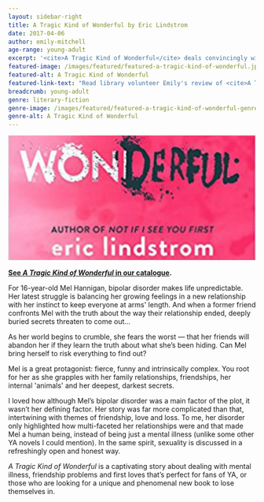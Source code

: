 ```yaml
---
layout: sidebar-right
title: A Tragic Kind of Wonderful by Eric Lindstrom
date: 2017-04-06
author: emily-mitchell
age-range: young-adult
excerpt: '<cite>A Tragic Kind of Wonderful</cite> deals convincingly with bipolar disorder, friendships, relationships and sexuality.'
featured-image: /images/featured/featured-a-tragic-kind-of-wonderful.jpg
featured-alt: A Tragic Kind of Wonderful
featured-link-text: "Read library volunteer Emily's review of <cite>A Tragic Kind of Wonderful</cite>, by Eric Lindstrom."
breadcrumb: young-adult
genre: literary-fiction
genre-image: /images/featured/featured-a-tragic-kind-of-wonderful-genre.jpg
genre-alt: A Tragic Kind of Wonderful
---
```


![A Tragic Kind of Wonderful](/images/featured/featured-a-tragic-kind-of-wonderful.jpg)

**[See <cite>A Tragic Kind of Wonderful</cite> in our catalogue](https://suffolk.spydus.co.uk/cgi-bin/spydus.exe/ENQ/OPAC/BIBENQ?BRN=2072206).**

For 16-year-old Mel Hannigan, bipolar disorder makes life unpredictable. Her latest struggle is balancing her growing feelings in a new relationship with her instinct to keep everyone at arms' length. And when a former friend confronts Mel with the truth about the way their relationship ended, deeply buried secrets threaten to come out...

As her world begins to crumble, she fears the worst — that her friends will abandon her if they learn the truth about what she’s been hiding. Can Mel bring herself to risk everything to find out?

Mel is a great protagonist: fierce, funny and intrinsically complex. You root for her as she grapples with her family relationships, friendships, her internal 'animals' and her deepest, darkest secrets.

I loved how although Mel’s bipolar disorder was a main factor of the plot, it wasn’t her defining factor. Her story was far more complicated than that, intertwining with themes of friendship, love and loss. To me, her disorder only highlighted how multi-faceted her relationships were and that made Mel a human being, instead of being just a mental illness (unlike some other YA novels I could mention). In the same spirit, sexuality is discussed in a refreshingly open and honest way.

<cite>A Tragic Kind of Wonderful</cite> is a captivating story about dealing with mental illness, friendship problems and first loves that’s perfect for fans of YA, or those who are looking for a unique and phenomenal new book to lose themselves in.
